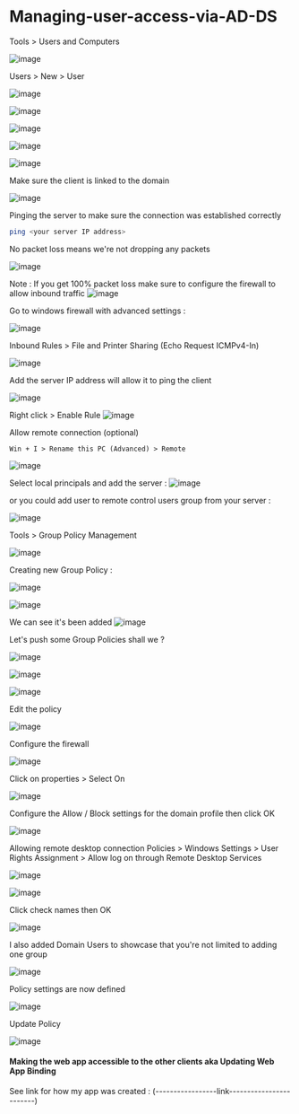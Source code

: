 # Managing-user-access-via-AD-DS

Tools > Users and Computers

![image](https://github.com/user-attachments/assets/219d68eb-bd3b-4a44-b8e1-185ab3a09d8a)

Users > New > User

![image](https://github.com/user-attachments/assets/edc4a9c5-7e4a-4c31-ab8c-801b2cfebc75)


![image](https://github.com/user-attachments/assets/d9751f32-710a-44b9-b380-2486ebafc73c)

![image](https://github.com/user-attachments/assets/ef5fcb1b-b8c6-44ee-b1f0-eeda0e545905)

![image](https://github.com/user-attachments/assets/d078f2ef-a6e6-4ba5-adc1-ed0e2592ddfd)

![image](https://github.com/user-attachments/assets/560b4388-6f0a-42fe-a640-11be85c225d1)

Make sure the client is linked to the domain

![image](https://github.com/user-attachments/assets/67fb8ec0-2e01-409c-b737-e5d3b4064bfb)

Pinging the server to make sure the connection was established correctly 
```bash
ping <your server IP address>
```

No packet loss means we're not dropping any packets

![image](https://github.com/user-attachments/assets/3e80fabc-dc97-4c8a-b508-aceb0e3dde83)

Note : If you get 100% packet loss make sure to configure the firewall to allow inbound traffic
![image](https://github.com/user-attachments/assets/ba65f67b-a6c7-41fe-aeca-467e42f25512)

Go to windows firewall with advanced settings :

![image](https://github.com/user-attachments/assets/870aa246-019e-4538-a688-19789261b71f)

Inbound Rules > File and Printer Sharing (Echo Request ICMPv4-In)

![image](https://github.com/user-attachments/assets/0459acfa-52d7-4d37-9a75-7369fab06c80)

Add the server IP address will allow it to ping the client

![image](https://github.com/user-attachments/assets/dd091d71-5e70-4110-96cc-81719a931d38)

Right click > Enable Rule
![image](https://github.com/user-attachments/assets/819329e2-8936-45aa-8bd5-683084d6103d)


Allow remote connection (optional)

```
Win + I > Rename this PC (Advanced) > Remote
```
![image](https://github.com/user-attachments/assets/98fba8c0-ee51-43f5-b246-90c803de9447)


Select local principals and add the server :
![image](https://github.com/user-attachments/assets/41cffb31-5d3b-4406-a797-4a251eda58bb)

or you could add user to remote control users group from your server :

![image](https://github.com/user-attachments/assets/a6379bea-80f4-43ed-b50b-9ce2181ec595)

Tools > Group Policy Management

![image](https://github.com/user-attachments/assets/da52d336-0e2f-4566-acce-930f6672b002)

Creating new Group Policy :

![image](https://github.com/user-attachments/assets/2850bdb7-8b3a-4030-a71c-08efef470035)

![image](https://github.com/user-attachments/assets/acc3b088-7061-40cc-92dd-bfc95545bd57)

We can see it's been added 
![image](https://github.com/user-attachments/assets/abfdfabb-bcaa-45d8-9d76-cb421a37d7c6)

Let's push some Group Policies shall we ?

![image](https://github.com/user-attachments/assets/83a89f40-7eab-4863-8a97-007af5b9b31e)

![image](https://github.com/user-attachments/assets/64a1dd1b-f863-4db1-a313-5f43341cd6b4)

![image](https://github.com/user-attachments/assets/ac91e704-c94c-474b-a421-f6e3055e5320)

Edit the policy

![image](https://github.com/user-attachments/assets/29d3e3f6-6e13-4aea-a630-75868dd4673a)

Configure the firewall 

![image](https://github.com/user-attachments/assets/eea85de7-fb80-4bb6-9968-330f5bd9236b)

Click on properties > Select On

![image](https://github.com/user-attachments/assets/945f7bfb-75b3-4a0e-a355-97dcac5fa883)

Configure the Allow / Block settings for the domain profile then click OK

![image](https://github.com/user-attachments/assets/58f96e12-05f0-45a2-ab27-2fa72eb1da38)

Allowing remote desktop connection
Policies > Windows Settings > User Rights Assignment > Allow log on through Remote Desktop Services

![image](https://github.com/user-attachments/assets/e0098cfd-407d-498c-8041-af6450203334)

![image](https://github.com/user-attachments/assets/e06c4969-50fc-4146-b0bb-a9a8ed8601a4)

Click check names then OK

![image](https://github.com/user-attachments/assets/f5524dc4-19da-45dd-9fea-30b6b3b70eb9)

I also added Domain Users to showcase that you're not limited to adding one group

![image](https://github.com/user-attachments/assets/60948d7c-0c6e-461e-ba9b-6f038b0e2bb7)

Policy settings are now defined

![image](https://github.com/user-attachments/assets/6cdf56a2-4060-4ce5-9c2e-37484bc7adda)

Update Policy 

![image](https://github.com/user-attachments/assets/6bd3d7ed-0dd3-44a4-92f7-ccb122a945ac)

#### Making the web app accessible to the other clients aka Updating Web App Binding

See link for how my app was created : (-----------------link------------------------)

